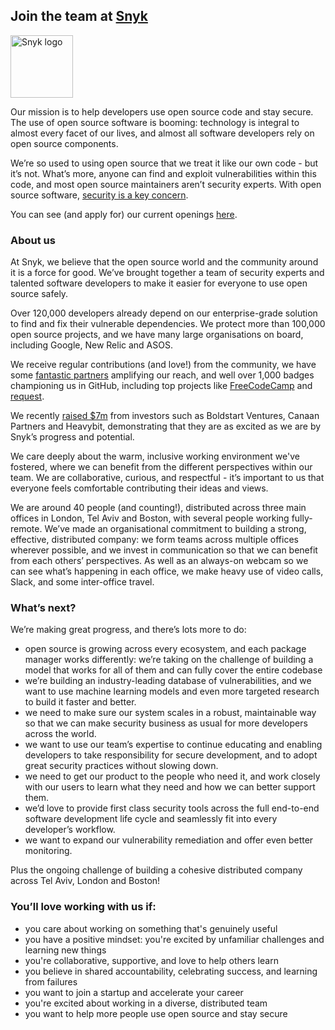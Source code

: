 ## Join the team at [Snyk](https://snyk.io)

<img src="https://snyk.io/images/snyk-dog.png" width="100" alt="Snyk logo" />

Our mission is to help developers use open source code and stay secure.
The use of open source software is booming: technology is integral to almost every facet of our lives, and almost all software developers rely on open source components.

We’re so used to using open source that we treat it like our own code - but it’s not. What’s more, anyone can find and exploit vulnerabilities within this code, and most open source maintainers aren’t security experts. With open source software, [security is a key concern](https://snyk.io/stateofossecurity/).

You can see (and apply for) our current openings [here](https://boards.greenhouse.io/snyk).

### About us
At Snyk, we believe that the open source world and the community around it is a force for good. We’ve brought together a team of security experts and talented software developers to make it easier for everyone to use open source safely.

Over 120,000 developers already depend on our enterprise-grade solution to find and fix their vulnerable dependencies. We protect more than 100,000 open source projects, and we have many large organisations on board, including Google, New Relic and ASOS.

We receive regular contributions (and love!) from the community, we have some [fantastic partners](https://snyk.io/partners) amplifying our reach, and well over 1,000 badges championing us in GitHub, including top projects like [FreeCodeCamp](https://github.com/FreeCodeCamp/FreeCodeCamp/) and [request](https://github.com/request/request/).

We recently [raised $7m](https://techcrunch.com/2018/03/06/snyk-snares-7-million-investment-to-help-developers-secure-open-source-code/) from investors such as Boldstart Ventures, Canaan Partners and Heavybit, demonstrating that they are as excited as we are by Snyk’s progress and potential.

We care deeply about the warm, inclusive working environment we've fostered, where we can benefit from the different perspectives within our team. We are collaborative, curious, and respectful - it’s important to us that everyone feels comfortable contributing their ideas and views.

We are around 40 people (and counting!), distributed across three main offices in London, Tel Aviv and Boston, with several people working fully-remote. We’ve made an organisational commitment to building a strong, effective, distributed company: we form teams across multiple offices wherever possible, and we invest in communication so that we can benefit from each others’ perspectives. As well as an always-on webcam so we can see what’s happening in each office, we make heavy use of video calls, Slack, and some inter-office travel.

### What’s next?
We’re making great progress, and there’s lots more to do:

* open source is growing across every ecosystem, and each package manager works differently: we’re taking on the challenge of building a model that works for all of them and can fully cover the entire codebase
* we’re building an industry-leading database of vulnerabilities, and we want to use machine learning models and even more targeted research to build it faster and better.
* we need to make sure our system scales in a robust, maintainable way so that we can make security business as usual for more developers across the world.
* we want to use our team’s expertise to continue educating and enabling developers to take responsibility for secure development, and to adopt great security practices without slowing down.
* we need to get our product to the people who need it, and work closely with our users to learn what they need and how we can better support them.
* we’d love to provide first class security tools across the full end-to-end software development life cycle and seamlessly fit into every developer’s workflow.
* we want to expand our vulnerability remediation and offer even better monitoring.

Plus the ongoing challenge of building a cohesive distributed company across Tel Aviv, London and Boston!

### You’ll love working with us if:
* you care about working on something that's genuinely useful
* you have a positive mindset: you're excited by unfamiliar challenges and learning new things
* you're collaborative, supportive, and love to help others learn
* you believe in shared accountability, celebrating success, and learning from failures
* you want to join a startup and accelerate your career
* you're excited about working in a diverse, distributed team
* you want to help more people use open source and stay secure
